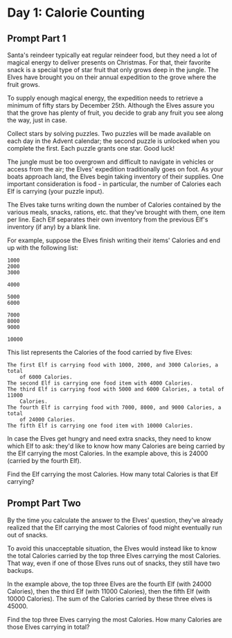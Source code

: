 # Day 1: Calorie Counting

## Prompt Part 1

Santa's reindeer typically eat regular reindeer food, but they need a lot of
magical energy to deliver presents on Christmas. For that, their favorite snack
is a special type of star fruit that only grows deep in the jungle. The Elves
have brought you on their annual expedition to the grove where the fruit grows.

To supply enough magical energy, the expedition needs to retrieve a minimum of
fifty stars by December 25th. Although the Elves assure you that the grove has
plenty of fruit, you decide to grab any fruit you see along the way, just in
case.

Collect stars by solving puzzles. Two puzzles will be made available on each day
in the Advent calendar; the second puzzle is unlocked when you complete the
first. Each puzzle grants one star. Good luck!

The jungle must be too overgrown and difficult to navigate in vehicles or access
from the air; the Elves' expedition traditionally goes on foot. As your boats
approach land, the Elves begin taking inventory of their supplies. One important
consideration is food - in particular, the number of Calories each Elf is
carrying (your puzzle input).

The Elves take turns writing down the number of Calories contained by the
various meals, snacks, rations, etc. that they've brought with them, one item
per line. Each Elf separates their own inventory from the previous Elf's
inventory (if any) by a blank line.

For example, suppose the Elves finish writing their items' Calories and end up
with the following list:

```
1000
2000
3000

4000

5000
6000

7000
8000
9000

10000
```

This list represents the Calories of the food carried by five Elves:

    The first Elf is carrying food with 1000, 2000, and 3000 Calories, a total
        of 6000 Calories.
    The second Elf is carrying one food item with 4000 Calories.
    The third Elf is carrying food with 5000 and 6000 Calories, a total of 11000
        Calories.
    The fourth Elf is carrying food with 7000, 8000, and 9000 Calories, a total
        of 24000 Calories.
    The fifth Elf is carrying one food item with 10000 Calories.

In case the Elves get hungry and need extra snacks, they need to know which Elf
to ask: they'd like to know how many Calories are being carried by the Elf
carrying the most Calories. In the example above, this is 24000 (carried by the
fourth Elf).

Find the Elf carrying the most Calories. How many total Calories is that Elf
carrying?

## Prompt Part Two

By the time you calculate the answer to the Elves' question, they've already
realized that the Elf carrying the most Calories of food might eventually run
out of snacks.

To avoid this unacceptable situation, the Elves would instead like to know the
total Calories carried by the top three Elves carrying the most Calories. That
way, even if one of those Elves runs out of snacks, they still have two backups.

In the example above, the top three Elves are the fourth Elf (with 24000
Calories), then the third Elf (with 11000 Calories), then the fifth Elf (with
10000 Calories). The sum of the Calories carried by these three elves is 45000.

Find the top three Elves carrying the most Calories. How many Calories are those
Elves carrying in total?
